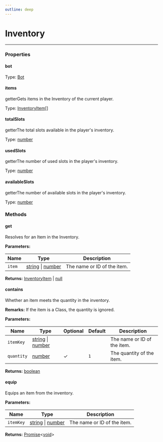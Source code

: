 ```yaml
---
outline: deep
---
```


# Inventory

---

### Properties

#### bot

Type: [Bot](.Bot.md)

#### items

​<Badge type="info">getter</Badge>Gets items in the Inventory of the current player.

Type: [InventoryItem](.InventoryItem.md)[]

#### totalSlots

​<Badge type="info">getter</Badge>The total slots available in the player's inventory.

Type: [number](https://developer.mozilla.org/en-US/docs/Web/JavaScript/Reference/Global_Objects/Number)

#### usedSlots

​<Badge type="info">getter</Badge>The number of used slots in the player's inventory.

Type: [number](https://developer.mozilla.org/en-US/docs/Web/JavaScript/Reference/Global_Objects/Number)

#### availableSlots

​<Badge type="info">getter</Badge>The number of available slots in the player's inventory.

Type: [number](https://developer.mozilla.org/en-US/docs/Web/JavaScript/Reference/Global_Objects/Number)

### Methods

#### get

Resolves for an Item in the Inventory.

**Parameters:**

| Name | Type | Description |
|------|------|-------------|
| `item` | [string](https://developer.mozilla.org/en-US/docs/Web/JavaScript/Reference/Global_Objects/String) \| [number](https://developer.mozilla.org/en-US/docs/Web/JavaScript/Reference/Global_Objects/Number) | The name or ID of the item. |

**Returns:** [InventoryItem](.InventoryItem.md) | [null](https://developer.mozilla.org/en-US/docs/Web/JavaScript/Reference/Operators/null)

#### contains

Whether an item meets the quantity in the inventory.

**Remarks:** If the item is a Class, the quantity is ignored.

**Parameters:**

| Name | Type | Optional | Default | Description |
|------|------|----------|---------|-------------|
| `itemKey` | [string](https://developer.mozilla.org/en-US/docs/Web/JavaScript/Reference/Global_Objects/String) \| [number](https://developer.mozilla.org/en-US/docs/Web/JavaScript/Reference/Global_Objects/Number) |  |  | The name or ID of the item. |
| `quantity` | [number](https://developer.mozilla.org/en-US/docs/Web/JavaScript/Reference/Global_Objects/Number) | ✓ | `1` | The quantity of the item. |

**Returns:** [boolean](https://developer.mozilla.org/en-US/docs/Web/JavaScript/Reference/Global_Objects/Boolean)

#### equip

Equips an item from the inventory.

**Parameters:**

| Name | Type | Description |
|------|------|-------------|
| `itemKey` | [string](https://developer.mozilla.org/en-US/docs/Web/JavaScript/Reference/Global_Objects/String) \| [number](https://developer.mozilla.org/en-US/docs/Web/JavaScript/Reference/Global_Objects/Number) | The name or ID of the item. |

**Returns:** [Promise](https://developer.mozilla.org/en-US/docs/Web/JavaScript/Reference/Global_Objects/Promise)<[void](https://developer.mozilla.org/en-US/docs/Web/JavaScript/Reference/Operators/void)>

